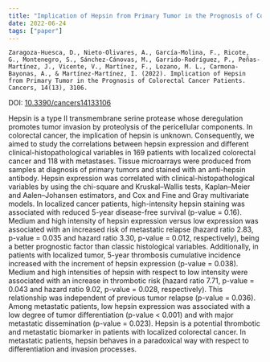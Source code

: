 ```yaml
---
title: "Implication of Hepsin from Primary Tumor in the Prognosis of Colorectal Cancer Patients"
date: 2022-06-24
tags: ["paper"]
---
```


`Zaragoza-Huesca, D., Nieto-Olivares, A., García-Molina, F., Ricote, G., Montenegro, S., Sánchez-Cánovas, M., Garrido-Rodríguez, P., Peñas-Martínez, J., Vicente, V., Martínez, F., Lozano, M. L., Carmona-Bayonas, A., & Martínez-Martínez, I. (2022). Implication of Hepsin from Primary Tumor in the Prognosis of Colorectal Cancer Patients. Cancers, 14(13), 3106.`

DOI: [10.3390/cancers14133106](https://doi.org/10.3390/cancers14133106)

Hepsin is a type II transmembrane serine protease whose deregulation promotes tumor invasion by proteolysis of the pericellular components. In colorectal cancer, the implication of hepsin is unknown. Consequently, we aimed to study the correlations between hepsin expression and different clinical-histopathological variables in 169 patients with localized colorectal cancer and 118 with metastases. Tissue microarrays were produced from samples at diagnosis of primary tumors and stained with an anti-hepsin antibody. Hepsin expression was correlated with clinical-histopathological variables by using the chi-square and Kruskal–Wallis tests, Kaplan–Meier and Aalen–Johansen estimators, and Cox and Fine and Gray multivariate models. In localized cancer patients, high-intensity hepsin staining was associated with reduced 5-year disease-free survival (p-value = 0.16). Medium and high intensity of hepsin expression versus low expression was associated with an increased risk of metastatic relapse (hazard ratio 2.83, p-value = 0.035 and hazard ratio 3.30, p-value = 0.012, respectively), being a better prognostic factor than classic histological variables. Additionally, in patients with localized tumor, 5-year thrombosis cumulative incidence increased with the increment of hepsin expression (p-value = 0.038). Medium and high intensities of hepsin with respect to low intensity were associated with an increase in thrombotic risk (hazard ratio 7.71, p-value = 0.043 and hazard ratio 9.02, p-value = 0.028, respectively). This relationship was independent of previous tumor relapse (p-value = 0.036). Among metastatic patients, low hepsin expression was associated with a low degree of tumor differentiation (p-value < 0.001) and with major metastatic dissemination (p-value = 0.023). Hepsin is a potential thrombotic and metastatic biomarker in patients with localized colorectal cancer. In metastatic patients, hepsin behaves in a paradoxical way with respect to differentiation and invasion processes.

